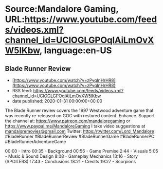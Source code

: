 # Source:Mandalore Gaming, URL:https://www.youtube.com/feeds/videos.xml?channel_id=UClOGLGPOqlAiLmOvXW5lKbw, language:en-US

## Blade Runner Review
 - [https://www.youtube.com/watch?v=zPyqInHrHR8](https://www.youtube.com/watch?v=zPyqInHrHR8)
 - RSS feed: https://www.youtube.com/feeds/videos.xml?channel_id=UClOGLGPOqlAiLmOvXW5lKbw
 - date published: 2020-01-31 00:00:00+00:00

The Blade Runner review covers the 1997 Westwood adventure game that was recently re-released on GOG with restored content. Enhance.
Support the channel at: https://www.patreon.com/mandaloregaming or https://www.paypal.me/MandaloreGaming
I take video suggestions at mandaloremovies@gmail.com
Twitter: https://twitter.com/Lord_Mandalore
#BladeRunner #BladeRunnerReview #BladeRunnerGame #BladeRunnerPC #BladeRunnerAdventureGame

00:00 - Intro
00:35 - Background
00:56 - Game Premise
2:44 - Visuals
5:05 - Music & Sound Design
8:08 - Gameplay Mechanics
13:16 - Story (SPOILERS)
17:43 - Conclusions
18:21 - Credits
19:27 - Scorpions

